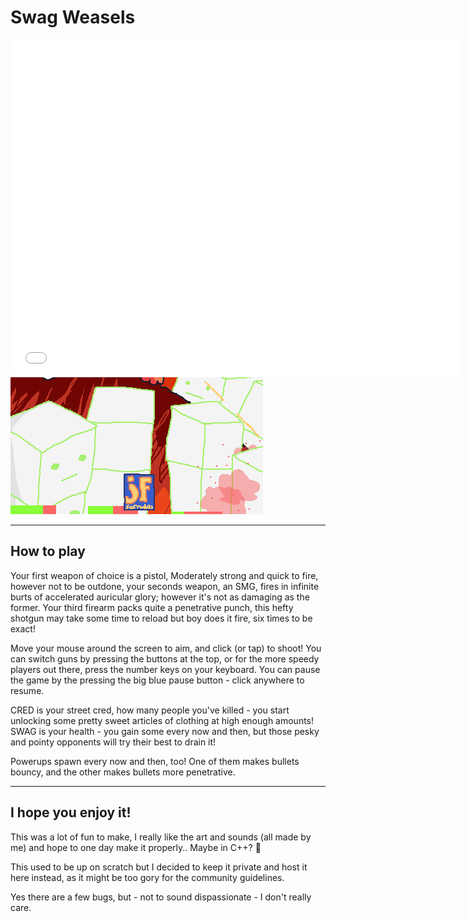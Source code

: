 # Swag Weasels
<div style="left:calc(50vw - 360); width:100vw; position:absolute;">
<iframe src="/games/swag-weaselz/packaged" allowtransparency="true" width="720" height="540" frameborder="0" scrolling="no" allowfullscreen></iframe>
</div>
<div style="height:540"></div> <!-- Compensation-->

Swag Weasels is a quick little shoot-em-up I made in around a day for a friend of mine's birthday.

You play as a hip and trendy weasel being barraged by an onslaught of cubic killers, but worry not, for you have three tough and trusty firearms at your disposal!

---

Here's the epic box art I made!!!

<m>![SWAG DOOM](swagdoom.png)</m>

---

## How to play
Your first weapon of choice is a pistol, Moderately strong and quick to fire, however not to be outdone, your seconds weapon, an SMG, fires in infinite burts of accelerated auricular glory; however it's not as damaging as the former. Your third firearm packs quite a penetrative punch, this hefty shotgun may take some time to reload but boy does it fire, six times to be exact!

Move your mouse around the screen to aim, and click (or tap) to shoot! You can switch guns by pressing the buttons at the top, or for the more speedy players out there, press the number keys on your keyboard. You can pause the game by the pressing the big blue pause button - click anywhere to resume.

<r>CRED</r> is your street cred, how many people you've killed - you start unlocking some pretty sweet articles of clothing at high enough amounts! <r>SWAG</r> is your health - you gain some every now and then, but those pesky and pointy opponents will try their best to drain it!

Powerups spawn every now and then, too! One of them makes bullets bouncy, and the other makes bullets more penetrative.

---

## I hope you enjoy it!
This was a lot of fun to make, I really like the art and sounds (all made by me) and hope to one day make it properly.. Maybe in C++? 🤔

This used to be up on scratch but I decided to keep it private and host it here instead, as it might be too gory for the community guidelines.

Yes there are a few bugs, but - not to sound dispassionate - I don't really care.

<script>
    document.getElementById("footer").innerHTML += "<span> - July 2022</span>"
    // ~07/08/22
</script>